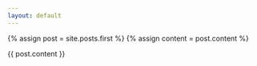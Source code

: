 ```yaml
---
layout: default
---
```


{% assign post = site.posts.first %}
{% assign content = post.content %}

{{ post.content }}